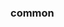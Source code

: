 <!-- Space: Projects -->
<!-- Parent: ZshGhq -->
<!-- Title: Examples ZshGhq -->
<!-- Label: Examples -->
<!-- Include: ./../disclaimer.md -->
<!-- Include: ac:toc -->

### common
